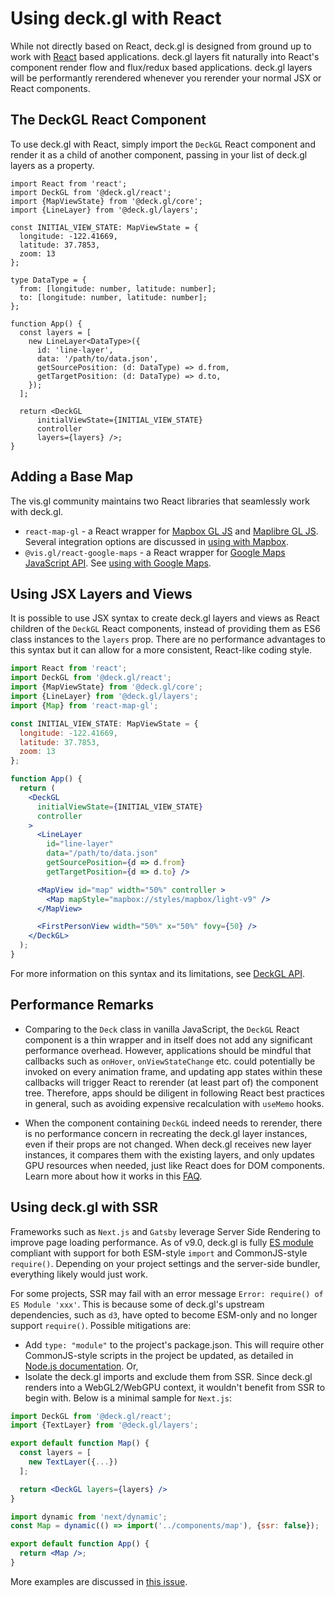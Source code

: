 # Using deck.gl with React

While not directly based on React, deck.gl is designed from ground up to work with [React](https://facebook.github.io/react/) based applications. deck.gl layers fit naturally into React's component render flow and flux/redux based applications. deck.gl layers will be performantly rerendered whenever you rerender your normal JSX or React components.


## The DeckGL React Component

To use deck.gl with React, simply import the `DeckGL` React component and render it as a child of another component, passing in your list of deck.gl layers as a property.

```tsx
import React from 'react';
import DeckGL from '@deck.gl/react';
import {MapViewState} from '@deck.gl/core';
import {LineLayer} from '@deck.gl/layers';

const INITIAL_VIEW_STATE: MapViewState = {
  longitude: -122.41669,
  latitude: 37.7853,
  zoom: 13
};

type DataType = {
  from: [longitude: number, latitude: number];
  to: [longitude: number, latitude: number];
};

function App() {
  const layers = [
    new LineLayer<DataType>({
      id: 'line-layer',
      data: '/path/to/data.json',
      getSourcePosition: (d: DataType) => d.from,
      getTargetPosition: (d: DataType) => d.to,
    });
  ];

  return <DeckGL
      initialViewState={INITIAL_VIEW_STATE}
      controller
      layers={layers} />;
}

```

## Adding a Base Map

The vis.gl community maintains two React libraries that seamlessly work with deck.gl.

- `react-map-gl` - a React wrapper for [Mapbox GL JS](https://docs.mapbox.com/mapbox-gl-js/guides) and [Maplibre GL JS](https://maplibre.org/maplibre-gl-js/docs/). Several integration options are discussed in [using with Mapbox](../developer-guide/base-maps/using-with-mapbox.md).
- `@vis.gl/react-google-maps` - a React wrapper for [Google Maps JavaScript API](https://developers.google.com/maps/documentation/javascript). See [using with Google Maps](../developer-guide/base-maps/using-with-google-maps.md).

## Using JSX Layers and Views

It is possible to use JSX syntax to create deck.gl layers and views as React children of the `DeckGL` React components, instead of providing them as ES6 class instances to the `layers` prop. There are no performance advantages to this syntax but it can allow for a more consistent, React-like coding style.

```jsx
import React from 'react';
import DeckGL from '@deck.gl/react';
import {MapViewState} from '@deck.gl/core';
import {LineLayer} from '@deck.gl/layers';
import {Map} from 'react-map-gl';

const INITIAL_VIEW_STATE: MapViewState = {
  longitude: -122.41669,
  latitude: 37.7853,
  zoom: 13
};

function App() {
  return (
    <DeckGL
      initialViewState={INITIAL_VIEW_STATE}
      controller
    >
      <LineLayer
        id="line-layer"
        data="/path/to/data.json"
        getSourcePosition={d => d.from}
        getTargetPosition={d => d.to} />

      <MapView id="map" width="50%" controller >
        <Map mapStyle="mapbox://styles/mapbox/light-v9" />
      </MapView>

      <FirstPersonView width="50%" x="50%" fovy={50} />
    </DeckGL>
  );
}
```

For more information on this syntax and its limitations, see [DeckGL API](../api-reference/react/deckgl.md).


## Performance Remarks

- Comparing to the `Deck` class in vanilla JavaScript, the `DeckGL` React component is a thin wrapper and in itself does not add any significant performance overhead. However, applications should be mindful that callbacks such as `onHover`, `onViewStateChange` etc. could potentially be invoked on every animation frame, and updating app states within these callbacks will trigger React to rerender (at least part of) the component tree. Therefore, apps should be diligent in following React best practices in general, such as avoiding expensive recalculation with `useMemo` hooks.

- When the component containing `DeckGL` indeed needs to rerender, there is no performance concern in recreating the deck.gl layer instances, even if their props are not changed. When deck.gl receives new layer instances, it compares them with the existing layers, and only updates GPU resources when needed, just like React does for DOM components. Learn more about how it works in this [FAQ](../developer-guide/using-layers.md#should-i-be-creating-new-layers-on-every-render).


## Using deck.gl with SSR

Frameworks such as `Next.js` and `Gatsby` leverage Server Side Rendering to improve page loading performance. As of v9.0, deck.gl is fully [ES module](https://nodejs.org/api/packages.html) compliant with support for both ESM-style `import` and CommonJS-style `require()`. Depending on your project settings and the server-side bundler, everything likely would just work.

For some projects, SSR may fail with an error message `Error: require() of ES Module 'xxx'`. This is because some of deck.gl's upstream dependencies, such as `d3`, have opted to become ESM-only and no longer support `require()`. Possible mitigations are:

- Add `type: "module"` to the project's package.json. This will require other CommonJS-style scripts in the project be updated, as detailed in [Node.js documentation](https://nodejs.org/api/esm.html#enabling). Or,
- Isolate the deck.gl imports and exclude them from SSR. Since deck.gl renders into a WebGL2/WebGPU context, it wouldn't benefit from SSR to begin with. Below is a minimal sample for `Next.js`:

```jsx title="/src/components/map.js"
import DeckGL from '@deck.gl/react';
import {TextLayer} from '@deck.gl/layers';

export default function Map() {
  const layers = [
    new TextLayer({...})
  ];

  return <DeckGL layers={layers} />
}
```

```jsx title="/src/pages/app.js"
import dynamic from 'next/dynamic';
const Map = dynamic(() => import('../components/map'), {ssr: false});

export default function App() {
  return <Map />;
}
```

More examples are discussed in [this issue](https://github.com/visgl/deck.gl/issues/7735).
